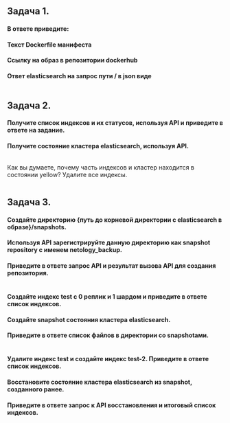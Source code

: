 ## **Задача 1.**
#### В ответе приведите:
#### Текст Dockerfile манифеста
#### Ссылку на образ в репозитории dockerhub
#### Ответ elasticsearch на запрос пути / в json виде
```
```
## **Задача 2.**
#### Получите список индексов и их статусов, используя API и приведите в ответе на задание.
#### Получите состояние кластера elasticsearch, используя API.
```
```
Как вы думаете, почему часть индексов и кластер находится в состоянии yellow?
Удалите все индексы.
```
```
## **Задача 3.**
#### Создайте директорию {путь до корневой директории с elasticsearch в образе}/snapshots.
#### Используя API зарегистрируйте данную директорию как snapshot repository c именем netology_backup.
#### Приведите в ответе запрос API и результат вызова API для создания репозитория.
```
```
#### Создайте индекс test с 0 реплик и 1 шардом и приведите в ответе список индексов.
#### Создайте snapshot состояния кластера elasticsearch.
#### Приведите в ответе список файлов в директории со snapshotами.
```
```
#### Удалите индекс test и создайте индекс test-2. Приведите в ответе список индексов.
#### Восстановите состояние кластера elasticsearch из snapshot, созданного ранее.
#### Приведите в ответе запрос к API восстановления и итоговый список индексов.
```
```

